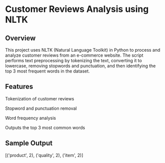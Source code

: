 # Customer Reviews Analysis using NLTK

## Overview

This project uses NLTK (Natural Language Toolkit) in Python to process and analyze customer reviews from an e-commerce website. The script performs text preprocessing by tokenizing the text, converting it to lowercase, removing stopwords and punctuation, and then identifying the top 3 most frequent words in the dataset.

## Features

Tokenization of customer reviews

Stopword and punctuation removal

Word frequency analysis

Outputs the top 3 most common words


## Sample Output
[('product', 2), ('quality', 2), ('item', 2)]
